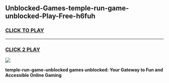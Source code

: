 
## Unblocked-Games-temple-run-game-unblocked-Play-Free-h6fuh
<h3>
<a href="https://premium76.site?title=temple-run-game-unblocked&ref=20A">CLICK TO PLAY</a></h3>
<hr>

<h3>
<a href="https://premium76.site?title=temple-run-game-unblocked&ref=20A">CLICK 2 PLAY</a>
  
</h3>

<a href="https://premium76.site?title=temple-run-game-unblocked&ref=20A"><img src="https://clearcache.store/games.png"></a>


**temple-run-game-unblocked games unblocked: Your Gateway to Fun and Accessible Online Gaming**

